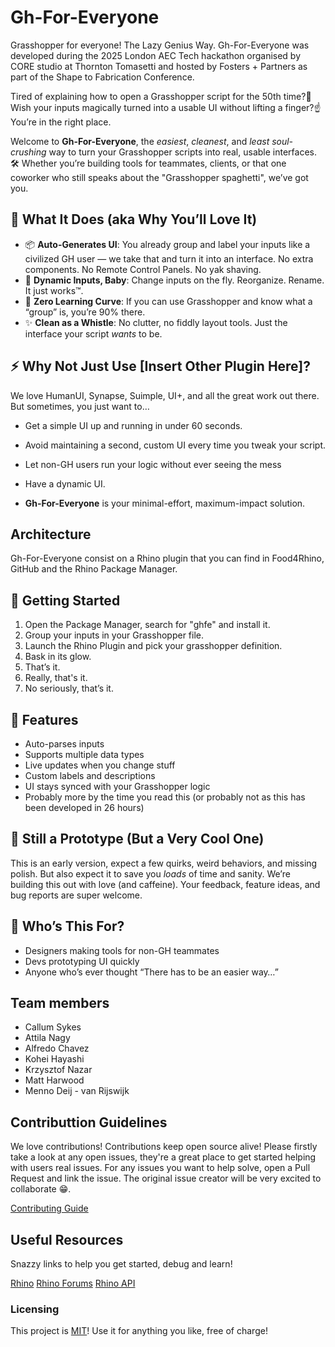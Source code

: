 # Gh-For-Everyone
Grasshopper for everyone! The Lazy Genius Way. Gh-For-Everyone was developed during the 2025 London AEC Tech hackathon organised by CORE studio at Thornton Tomasetti and hosted by Fosters + Partners as part of the Shape to Fabrication Conference.

Tired of explaining how to open a Grasshopper script for the 50th time?:cricket:
Wish your inputs magically turned into a usable UI without lifting a finger?:point_up:
You’re in the right place.

Welcome to **Gh-For-Everyone**, the *easiest*, *cleanest*, and *least soul-crushing* way to turn your Grasshopper scripts into real, usable interfaces. :hammer_and_wrench: Whether you’re building tools for teammates, clients, or that one coworker who still speaks about the "Grasshopper spaghetti", we’ve got you.

## :dart: What It Does (aka Why You’ll Love It)
- :package: **Auto-Generates UI**: You already group and label your inputs like a civilized GH user — we take that and turn it into an interface. No extra components. No Remote Control Panels. No yak shaving.
- :arrows_counterclockwise: **Dynamic Inputs, Baby**: Change inputs on the fly. Reorganize. Rename. It just works™.
- :brain: **Zero Learning Curve**: If you can use Grasshopper and know what a “group” is, you’re 90% there.
- :sparkles: **Clean as a Whistle**: No clutter, no fiddly layout tools. Just the interface your script *wants* to be.

## :zap: Why Not Just Use [Insert Other Plugin Here]?
We love HumanUI, Synapse, Suimple, UI+, and all the great work out there. But sometimes, you just want to…

- Get a simple UI up and running in under 60 seconds.
- Avoid maintaining a second, custom UI every time you tweak your script.
- Let non-GH users run your logic without ever seeing the mess
- Have a dynamic UI.

- **Gh-For-Everyone** is your minimal-effort, maximum-impact solution.

## Architecture
Gh-For-Everyone consist on a Rhino plugin that you can find in Food4Rhino, GitHub and the Rhino Package Manager.

## :rocket: Getting Started
1. Open the Package Manager, search for "ghfe" and install it.
2. Group your inputs in your Grasshopper file.
3. Launch the Rhino Plugin and pick your grasshopper definition.
4. Bask in its glow.
5. That’s it.
6. Really, that's it.
7. No seriously, that’s it.

## :wrench: Features
- Auto-parses inputs
- Supports multiple data types
- Live updates when you change stuff
- Custom labels and descriptions
- UI stays synced with your Grasshopper logic
- Probably more by the time you read this (or probably not as this has been developed in 26 hours)

## :test_tube: Still a Prototype (But a Very Cool One)
This is an early version, expect a few quirks, weird behaviors, and missing polish. But also expect it to save you *loads* of time and sanity. We’re building this out with love (and caffeine). Your feedback, feature ideas, and bug reports are super welcome.

## :busts_in_silhouette: Who’s This For?
- Designers making tools for non-GH teammates
- Devs prototyping UI quickly
- Anyone who’s ever thought “There has to be an easier way…”

## Team members
- Callum Sykes
- Attila Nagy
- Alfredo Chavez
- Kohei Hayashi
- Krzysztof Nazar
- Matt Harwood
- Menno Deij - van Rijswijk

## Contributtion Guidelines
We love contributions! Contributions keep open source alive! Please firstly take a look at any open issues, they're a great place to get started helping with users real issues.
For any issues you want to help solve, open a Pull Request and link the issue. The original issue creator will be very excited to collaborate :grin:.

[Contributing Guide](https://github.com/clicketyclackety/ghfe/blob/main/README.md)

## Useful Resources
Snazzy links to help you get started, debug and learn!

[Rhino]([url](https://www.rhino3d.com/download/))
[Rhino Forums]([url](https://discourse.mcneel.com/))
[Rhino API]([url](https://developer.rhino3d.com/api/rhinocommon/?version=8.x))

### Licensing
This project is [MIT]([url](https://www.tldrlegal.com/license/mit-license))! Use it for anything you like, free of charge!
